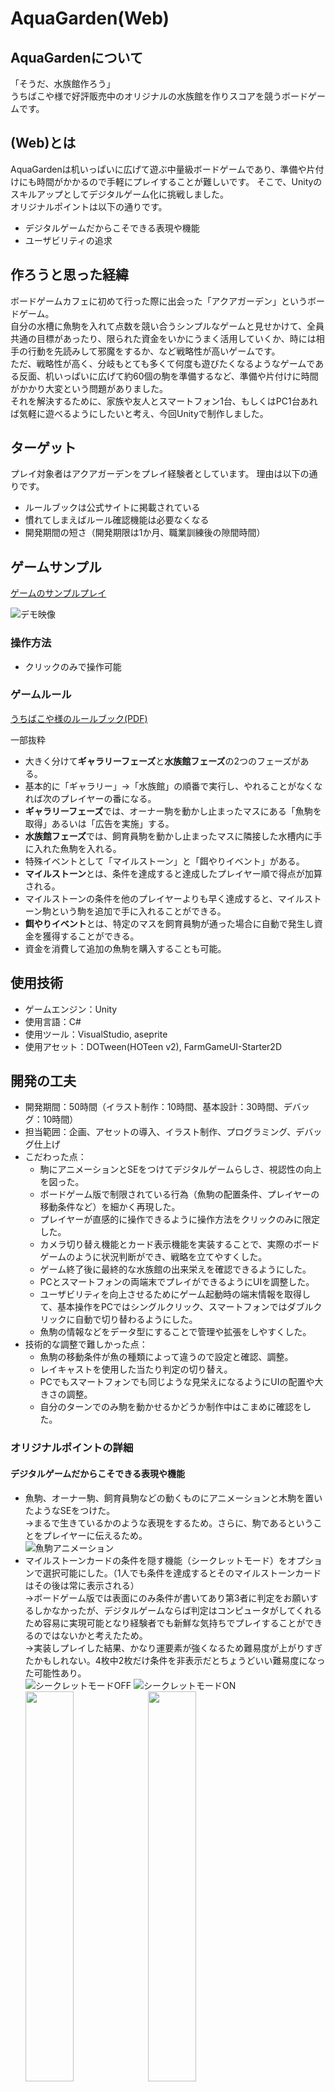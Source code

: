 # AquaGarden(Web)
## AquaGardenについて
「そうだ、水族館作ろう」  
うちばこや様で好評販売中のオリジナルの水族館を作りスコアを競うボードゲームです。

## (Web)とは
AquaGardenは机いっぱいに広げて遊ぶ中量級ボードゲームであり、準備や片付けにも時間がかかるので手軽にプレイすることが難しいです。
そこで、Unityのスキルアップとしてデジタルゲーム化に挑戦しました。  
オリジナルポイントは以下の通りです。

- デジタルゲームだからこそできる表現や機能
- ユーザビリティの追求

## 作ろうと思った経緯
ボードゲームカフェに初めて行った際に出会った「アクアガーデン」というボードゲーム。  
自分の水槽に魚駒を入れて点数を競い合うシンプルなゲームと見せかけて、全員共通の目標があったり、限られた資金をいかにうまく活用していくか、時には相手の行動を先読みして邪魔をするか、など戦略性が高いゲームです。  
ただ、戦略性が高く、分岐もとても多くて何度も遊びたくなるようなゲームである反面、机いっぱいに広げて約60個の駒を準備するなど、準備や片付けに時間がかかり大変という問題がありました。  
それを解決するために、家族や友人とスマートフォン1台、もしくはPC1台あれば気軽に遊べるようにしたいと考え、今回Unityで制作しました。

## ターゲット
プレイ対象者はアクアガーデンをプレイ経験者としています。
理由は以下の通りです。

- ルールブックは公式サイトに掲載されている
- 慣れてしまえばルール確認機能は必要なくなる
- 開発期間の短さ（開発期限は1か月、職業訓練後の隙間時間）

## ゲームサンプル
[ゲームのサンプルプレイ](https://azumasato4.github.io/AquaGarden_web/)

![デモ映像](Readme/aquagarden_demo_video.gif)

### 操作方法
- クリックのみで操作可能

### ゲームルール
[うちばこや様のルールブック(PDF)](/Readme/aqua-garden-rulebook.pdf)

一部抜粋
- 大きく分けて**ギャラリーフェーズ**と**水族館フェーズ**の2つのフェーズがある。
- 基本的に「ギャラリー」→「水族館」の順番で実行し、やれることがなくなれば次のプレイヤーの番になる。
- **ギャラリーフェーズ**では、オーナー駒を動かし止まったマスにある「魚駒を取得」あるいは「広告を実施」する。
- **水族館フェーズ**では、飼育員駒を動かし止まったマスに隣接した水槽内に手に入れた魚駒を入れる。
- 特殊イベントとして「マイルストーン」と「餌やりイベント」がある。
- **マイルストーン**とは、条件を達成すると達成したプレイヤー順で得点が加算される。
- マイルストーンの条件を他のプレイヤーよりも早く達成すると、マイルストーン駒という駒を追加で手に入れることができる。
- **餌やりイベント**とは、特定のマスを飼育員駒が通った場合に自動で発生し資金を獲得することができる。
- 資金を消費して追加の魚駒を購入することも可能。

## 使用技術
- ゲームエンジン：Unity
- 使用言語：C#
- 使用ツール：VisualStudio, aseprite
- 使用アセット：DOTween(HOTeen v2), FarmGameUI-Starter2D

## 開発の工夫
- 開発期間：50時間（イラスト制作：10時間、基本設計：30時間、デバッグ：10時間）
- 担当範囲：企画、アセットの導入、イラスト制作、プログラミング、デバッグ仕上げ
- こだわった点：
  - 駒にアニメーションとSEをつけてデジタルゲームらしさ、視認性の向上を図った。
  - ボードゲーム版で制限されている行為（魚駒の配置条件、プレイヤーの移動条件など）を細かく再現した。
  - プレイヤーが直感的に操作できるように操作方法をクリックのみに限定した。
  - カメラ切り替え機能とカード表示機能を実装することで、実際のボードゲームのように状況判断ができ、戦略を立てやすくした。
  - ゲーム終了後に最終的な水族館の出来栄えを確認できるようにした。
  - PCとスマートフォンの両端末でプレイができるようにUIを調整した。
  - ユーザビリティを向上させるためにゲーム起動時の端末情報を取得して、基本操作をPCではシングルクリック、スマートフォンではダブルクリックに自動で切り替わるようにした。
  - 魚駒の情報などをデータ型にすることで管理や拡張をしやすくした。
- 技術的な調整で難しかった点：
  - 魚駒の移動条件が魚の種類によって違うので設定と確認、調整。
  - レイキャストを使用した当たり判定の切り替え。
  - PCでもスマートフォンでも同じような見栄えになるようにUIの配置や大きさの調整。
  - 自分のターンでのみ駒を動かせるかどうか制作中はこまめに確認をした。


### オリジナルポイントの詳細
#### デジタルゲームだからこそできる表現や機能
- 魚駒、オーナー駒、飼育員駒などの動くものにアニメーションと木駒を置いたようなSEをつけた。  
  →まるで生きているかのような表現をするため。さらに、駒であるということをプレイヤーに伝えるため。  
  ![魚駒アニメーション](/Readme/FishPiece.gif)
- マイルストーンカードの条件を隠す機能（シークレットモード）をオプションで選択可能にした。（1人でも条件を達成するとそのマイルストーンカードはその後は常に表示される）  
  →ボードゲーム版では表面にのみ条件が書いてあり第3者に判定をお願いするしかなかったが、デジタルゲームならば判定はコンピュータがしてくれるため容易に実現可能となり経験者でも新鮮な気持ちでプレイすることができるのではないかと考えたため。  
  →実装しプレイした結果、かなり運要素が強くなるため難易度が上がりすぎたかもしれない。4枚中2枚だけ条件を非表示だとちょうどいい難易度になった可能性あり。  
  ![シークレットモードOFF](Readme/aquagarden_secretmodeoff.png)
  ![シークレットモードON](Readme/aquagarden_secretmodeon.png)  
  <img src="/Readme/aquagarden_card.png" width="40%">
  <img src="Readme/aquagarden_secret.png" width="40%">

#### ユーザビリティの追求
- ギャラリーボードの広告イラストは画面上で見やすく、選択しやすくするために横長に変更した。  
  ![ボードゲーム版ギャラリー](/Readme/aquagarden_base_gallery.png)
  <img src="/Readme/aquagarden_ad.png" width="40%">  
- 水族館ボードの上部に魚駒を一時的に置くためのストレージ置き場を制作した。  
  ![ボードゲーム版水族館](/Readme/aquagarden_base_aquarium.png)
  <img src="/Readme/aquagarden_aquarium1.png" width="50%">  
- PCではマウスホバーで選択可能なマスにシルエットが出現しシングルクリックで移動。
- スマートフォンではシングルクリックでシルエットが出現しダブルクリックで移動。  
  →PCではあまり気にならなかったが、スマートフォンで操作した際に押し間違いで操作してしまうことがあったためその予防策。  
   また、スマートフォンではマウスホバーと同様の操作をすると指で画面に表示されるシルエットが隠れてしまう問題もあったがこの変更により解消。  
    <img src="/Readme/aquagarden_moving.gif" width="50%">  
- 禁止操作をした際にメッセージパネルを表示し、何がいけなかったのかを文章で伝える。  
  →プレイヤーが何がいけなかったのか理解しやすくするため。デバッグにも役立った。  
  <img src="/Readme/aquagarden_attention1.png" width="40%">
  <img src="/Readme/aquagarden_attention2.png" width="40%">
- カメラ切り替えボタンで、同じプレイヤーボタンを押すと「ギャラリーカメラ」と「そのプレイヤーの水族館カメラ」を交互に切り替えられるようにした。  
  →この仕様の方がカーソル移動が最小限で済み操作感がよかったため。  
  <img src="/Readme/aquagarden_camera.gif" width="60%">
- 水槽内の酸素量を表示するようにした。  
  →ボードゲーム版では魚駒の酸素量を把握して自力で計算をする必要があり、より直感的に理解できるようにしたかったため。  
  <img src="/Readme/aquagarden_slot.png" width="20%">
- リザルト画面にてプレイヤーごとの出来上がった水族館を見れる機能を実装した。  
  →最終的な点数だけではなく、各々がどんな水族館を作り上げたのかを全員で見れた方が感想を言い合って盛り上がることができると考えたため。  
  <img src="/Readme/aquagarden_result.gif" width="50%">

### スクリプトの詳細
- PhaseManagr.cs  
enumでフェーズを管理し、現在のフェーズ確認、切り替えをする。  
プレイヤーのターンが切り替わったタイミングでのみメッセージを出す。
```C#
public enum Phase
{
  gallery,
  aquarium,
  edit,
  adEdit,
  mileEdit,
  ad,
  feeding,
  endEdit,
  end
}

private void LateUpdate()
{
  if (!ischange) return;

  string name;
  //2人プレイ専用プレイヤー（Goss）
  if (TurnManager.currentPlayer.GetComponent<GossManager>())
  {
    name = TurnManager.currentPlayer.GetComponent<GossManager>().player.playerName;
  }
  //通常プレイヤー
  else
  {
    name = TurnManager.currentPlayer.GetComponent<PlayerManager>().player.playerName;
  }

  if (currentPhase == Phase.gallery)
  {
    headerText.text = $"ラウンド{TurnManager.roundCnt}\n{name}のターン";
    UIController.messageText.text = $"{name}のターン";
    ischange = false;
  }
  UIController.isMessageChanged = true;
}
```

- GalleryPlayerController.csなどのクリック操作で動かすもの  
プレイ端末がスマートフォンならダブルクリック判定を自動でするようにした。

```C#
if (UnityEngine.Device.Application.isMobilePlatform)
{
  clickCount++;
  Invoke("CheckDouble", 0.4f);
}
else
{
  Move();
}

//ダブルクリック判定
void CheckDouble()
{
  if (clickCount != 2)
  {
    clickCount = 0;
    selected = null;
    return;
  }
  else
  {
    clickCount = 0;
    Move();
  }
}
```
マスを1マスずつ進むように駒の動きを工夫した。
```c#
//1マスずつ進む
void OneStep(int nextIndex)
{
  if (nextIndex >= playerManager.galleryBoard.Tiles.Length)
  {
    nextIndex -= playerManager.galleryBoard.Tiles.Length;
  }
  GameObject next = playerManager.galleryBoard.Tiles[nextIndex];
  //DoTweenで移動アニメーション
  transform.DOMove(next.transform.position, moveTime).OnComplete(() =>
  {
    soundManager.PlaySE(SoundManager.SE_Type.click);
    if (transform.position != selected.transform.position)
    {
      nextIndex++;
      OneStep(nextIndex);
    }
    else //移動が完了
    {
      playerManager.MoveGallery(selectIndex, selected.name);
      selected = null;
    }
  });
}
```

- AquaSlot.cs  
水槽内の魚駒を選択したいのに水槽自体がレイキャストに反応してしまう問題を解決するためにレイヤーを変える処理を入れた。
```c#
private void Update()
{
  //魚駒が選択中、この水槽が選択可能ならレイキャストに反応するようにレイヤー変更
  if (AquaPieceManager.selectedPiece != null && selectable)
  {
    Invoke("ChengeLayer", 0.5f);
  }
  else
  {
    gameObject.layer = 2;
  }
}

void ChengeLayer()
{
  gameObject.layer = 0;
}
```

- FishData.cs  
魚の情報はScriptableObjectを利用することで同じプレハブから簡単に魚駒を生成できるようにした。  
また、enumで種類と名前を宣言することでタイピングミスを無くした。
```C#
public class PieceData : ScriptableObject
{
    public enum PieceType
    {
        fish,
        seaTurtle,
        shark,
        advance,
        other,
        seaweed,
        coral
    }

    public enum PieceName
    {
        SmallFish,
        LargeFish,
        SeaTurtle,
        Seahorse,
        Shark,
        WhaleShark,
        Seaweed,
        Coral,
        Flapjack,
        Manta,
        Remora
    }

    public PieceName pieceName;
    public Sprite pieceSprite;
    public RuntimeAnimatorController animationController;
    public int oxygen;
    public int amount;
    public PieceType pieceType;
    public bool isMilestone;
}
```

- MovePanel.csなどのUI  
プレイ端末によって表示の仕方が自動で変わるようにした。
```C#
[SerializeField] GridLayoutGroup gridLayoutGroup;

private void Start()
{
  if (UnityEngine.Device.Application.isMobilePlatform)
  {
    gridLayoutGroup.constraintCount = 2;
    gridLayoutGroup.cellSize = new Vector2(160f, 180f);
  }
}
```

- CameraManager.cs  
カメラ切り替えボタンを押すことでギャラリーと水族館のカメラを切り替えることが可能。  
ユーザビリティを上げるために「どこからでもギャラリーカメラに切り替えるボタン」と「プレイヤーボタンを押すと水族館とギャラリーが交互に切り替わる機能」を実装。
```c#
//カメラチェンジボタンが押されたらカメラを変更
public void OnChangeButton(int index)
{
  //画面操作できないようにマスクを表示
  maskPanel.SetActive(true);

  //今と別のカメラを選んだら
  if (!cameras[index].activeSelf)
  {
    //すべてオフにする
    for (int i = 0; i < cameras.Length; i++)
    {
      cameras[i].SetActive(false);
      if (i < GameManager.selectPlayers) canvases[i].SetActive(false);
    }

    //indexのカメラだけをオンにする
    //水槽内酸素量を表示するためにキャンバスもオンにする
    cameras[index].SetActive(true);
    canvases[index - 1].SetActive(true);
    return;
  }

  //もしすでにオンなら
  //メインカメラがindex番号のプレイヤーカメラならギャラリーを映す
  if (currentIndex == index)
  {
    ChangeCamera(true);
  }
  //メインカメラがindex番号のプレイヤーカメラでないならメインカメラに戻す
  else
  {
    ChangeCamera(false);
  }
}

public void ChangeCamera(bool isCurrentPlayerCam)
{
  //すべてオフにする
  for (int i = 0; i < cameras.Length; i++)
  {
    cameras[i].SetActive(false);
    if (i < GameManager.selectPlayers) canvases[i].SetActive(false);
  }
  //今のメインカメラがどのプレイヤーかで戻るカメラを変える
  if (isCurrentPlayerCam)
  {
    cameras[0].SetActive(true); //メインプレイヤーのカメラにする
  }
  else
  {
    cameras[currentIndex].SetActive(true); //メインプレイヤーのカメラにする
    if (currentIndex != 0)
    {
      canvases[currentIndex - 1].SetActive(true); //キャンバスもオン
    }
  }
}
```

## 今後の展望  
- Netcode for GameObjectsを利用した複数端末によるマルチプレイを可能にする。
- 追加コンテンツも遊べるように追加する。
- ガイドパネルなどを用意して、すべての魚駒の基本情報を確認できるようにしたり、次に何をしたらいいか表示できるようにする。
- デザインパターンのステートパターンを利用、魚駒の移動条件や得点条件をスクリプト上ではなく外部から書き換えれるような仕組みを作れるように学習中。

